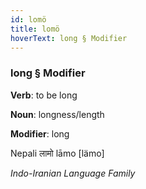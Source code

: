 ```yaml
---
id: lomö
title: lomö
hoverText: long § Modifier
---
```


### long § Modifier

**Verb**: to be long

**Noun**: longness/length

**Modifier**: long

Nepali लामो lāmo [lämo]

*Indo-Iranian Language Family*